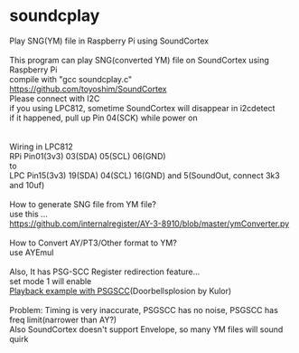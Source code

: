 # soundcplay
Play SNG(YM) file in Raspberry Pi using SoundCortex<br>
<br>
This program can play SNG(converted YM) file on SoundCortex using Raspberry Pi<br>
compile with "gcc soundcplay.c"<br>
https://github.com/toyoshim/SoundCortex<br>
Please connect with I2C<br>
if you using LPC812, sometime SoundCortex will disappear in i2cdetect<br>
if it happened, pull up Pin 04(SCK) while power on<br>
<br>
<br>
Wiring in LPC812<br>
RPi Pin01(3v3) 03(SDA) 05(SCL) 06(GND)<br>
to<br>
LPC Pin15(3v3) 19(SDA) 04(SCL) 16(GND) and 5(SoundOut, connect 3k3 and 10uf)<br>
<br>
How to generate SNG file from YM file?<br>
use this ...<br>
https://github.com/internalregister/AY-3-8910/blob/master/ymConverter.py<br>
<br>
How to Convert AY/PT3/Other format to YM?<br>
use AYEmul<br>
<br>
Also, It has PSG-SCC Register redirection feature...<br>
set mode 1 will enable<br>
<a href="https://github.com/onpat/soundcplay/raw/main/lpc812.mp3">Playback example with PSGSCC</a>(Doorbellsplosion by Kulor)<br>
<br>
Problem: Timing is very inaccurate, PSGSCC has no noise, PSGSCC has freq limit(narrower than AY?)<br>
         Also SoundCortex doesn't support Envelope, so many YM files will sound quirk

